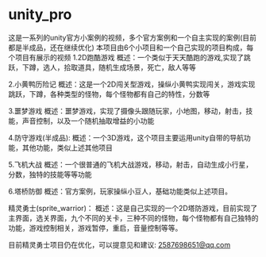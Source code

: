 # unity_pro
这是一系列的unity官方小案例的视频，多个官方案例和一个自主实现的案例(目前都是半成品，还在继续优化)
本项目由6个小项目和一个自己实现的项目构成，每个项目有展示的视频
1.2D跑酷游戏
    概述：一个类似于天天酷跑的游戏,实现了跳跃，下蹲，选人，拾取道具，随机生成场景，死亡，敌人等等
    
2.小黄鸭历险记
    概述：这是一个2D闯关型游戏，操纵小黄鸭实现闯关，游戏实现跳跃，下蹲，各种类型的怪物，每个怪物都有自己的特性，分数等

3.噩梦游戏
    概述：噩梦游戏，实现了摄像头跟随玩家，小地图，移动，射击，技能，声音控制，以及一个随机抽取增益的小功能
    
4.防守游戏(半成品):
    概述：一个3D游戏，这个项目主要运用unity自带的导航功能，其他功能，类似上述其他项目
    
5.飞机大战
    概述：一个很普通的飞机大战游戏，移动，射击，自动生成小行星，分数，独特的技能等等功能
  
6.塔桥防御
    概述：官方案例，玩家操纵小豆人，基础功能类似上述项目。
    
精灵勇士(sprite_warrior)：
    概述：这是自己实现的一个2D塔防游戏，目前实现了主界面，选关界面，九个不同的关卡，三种不同的怪物，每个怪物都有自己独特的功能，游戏控制相关，游戏暂停，重启，音量控制等等。


目前精灵勇士项目仍在优化，可以提意见和建议: 2587698651@qq.com   
